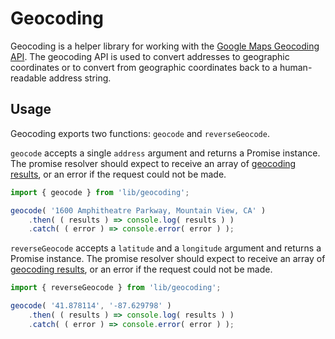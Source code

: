 # Geocoding

Geocoding is a helper library for working with the [Google Maps Geocoding API](https://developers.google.com/maps/documentation/geocoding/intro). The geocoding API is used to convert addresses to geographic coordinates or to convert from geographic coordinates back to a human-readable address string.

## Usage

Geocoding exports two functions: `geocode` and `reverseGeocode`.

`geocode` accepts a single `address` argument and returns a Promise instance. The promise resolver should expect to receive an array of [geocoding results](https://developers.google.com/maps/documentation/geocoding/intro#Results), or an error if the request could not be made.

```jsx
import { geocode } from 'lib/geocoding';

geocode( '1600 Amphitheatre Parkway, Mountain View, CA' )
	.then( ( results ) => console.log( results ) )
	.catch( ( error ) => console.error( error ) );
```

`reverseGeocode` accepts a `latitude` and a `longitude` argument and returns a Promise instance. The promise resolver should expect to receive an array of [geocoding results](https://developers.google.com/maps/documentation/geocoding/intro#Results), or an error if the request could not be made.

```jsx
import { reverseGeocode } from 'lib/geocoding';

geocode( '41.878114', '-87.629798' )
	.then( ( results ) => console.log( results ) )
	.catch( ( error ) => console.error( error ) );
```
